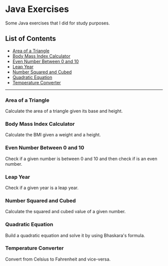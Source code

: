 # Java Exercises

Some Java exercises that I did for study purposes.

## List of Contents

- [Area of a Triangle](#area-of-a-triangle)
- [Body Mass Index Calculator](#body-mass-index-calculator)
- [Even Number Between 0 and 10](#even-number-between-0-and-10)
- [Leap Year](#leap-year)
- [Number Squared and Cubed](#number-squared-and-cubed)
- [Quadratic Equation](#quadratic-equation)
- [Temperature Converter](#temperature-converter)

---

### Area of a Triangle

Calculate the area of a triangle given its base and height.

### Body Mass Index Calculator

Calculate the BMI given a weight and a height.

### Even Number Between 0 and 10

Check if a given number is between 0 and 10 and then check if is an even number.

### Leap Year

Check if a given year is a leap year.

### Number Squared and Cubed

Calculate the squared and cubed value of a given number.

### Quadratic Equation

Build a quadratic equation and solve it by using Bhaskara's formula.

### Temperature Converter

Convert from Celsius to Fahrenheit and vice-versa.
